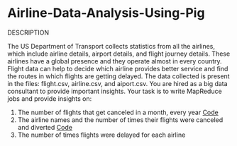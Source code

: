 # Airline-Data-Analysis-Using-Pig

DESCRIPTION

The US Department of Transport collects statistics from all the airlines, which include airline details, airport details, and flight journey details.
These airlines have a global presence and they operate almost in every country.
Flight data can help to decide which airline provides better service and find the routes in which flights are getting delayed.
The data collected is present in the files: flight.csv, airline.csv, and aiport.csv.
You are hired as a big data consultant to provide important insights.
Your task is to write MapReduce jobs and provide insights on:

1. The number of flights that get canceled in a month, every year [Code](./cancelledflights.pig)
2. The airline names and the number of times their flights were canceled and diverted [Code](./cancelleddivertedflights.pig)
3. The number of times flights were delayed for each airline